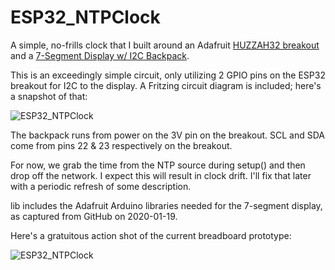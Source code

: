 # ESP32_NTPClock

A simple, no-frills clock that I built around an Adafruit [HUZZAH32 breakout](https://www.adafruit.com/product/4172) and a [7-Segment Display w/ I2C Backpack](https://www.adafruit.com/product/878). 

This is an exceedingly simple circuit, only utilizing 2 GPIO pins on the ESP32 breakout for I2C to the display. A Fritzing circuit diagram is included; here's a snapshot of that:

![ESP32_NTPClock](https://i.imgur.com/K8mV0kQ.png "ESP32_NTPClock Fritzing diagram")

The backpack runs from power on the 3V pin on the breakout. SCL and SDA come from pins 22 & 23 respectively on the breakout.

For now, we grab the time from the NTP source during setup() and then drop off the network. I expect this will result in clock drift. I'll fix that later with a periodic refresh of some description.

lib includes the Adafruit Arduino libraries needed for the 7-segment display, as captured from GitHub on 2020-01-19. 

Here's a gratuitous action shot of the current breadboard prototype:

![ESP32_NTPClock](https://i.imgur.com/4gol5dW.jpg "ESP32_NTPClock action shot")

